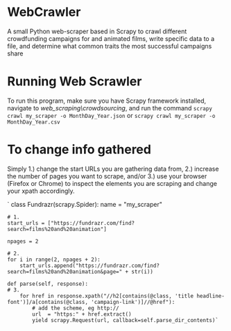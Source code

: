 # WebCrawler
A small Python web-scraper based in Scrapy to crawl different crowdfunding campaigns for and animated films, write specific data to a file, and determine what common traits the most successful campaigns share

# Running Web Scrawler
To run this program, make sure you have Scrapy framework installed,
navigate to *web_scraping\crowdsourcing*,
and run the command
`scrapy crawl my_scraper -o MonthDay_Year.json` or `scrapy crawl my_scraper -o MonthDay_Year.csv`

# To change info gathered
Simply 1.) change the start URLs you are gathering data from, 
2.) increase the number of pages you want to scrape, and/or 
3.) use your browser (Firefox or Chrome) to inspect the elements you are scraping and change your xpath accordingly.

`
class Fundrazr(scrapy.Spider):
	name = "my_scraper"

	# 1.
	start_urls = ["https://fundrazr.com/find?search=films%20and%20animation"]

	npages = 2

	# 2.
	for i in range(2, npages + 2):
		start_urls.append("https://fundrazr.com/find?search=films%20and%20animation&page=" + str(i))

	def parse(self, response):
    # 3.
		for href in response.xpath("//h2[contains(@class, 'title headline-font')]/a[contains(@class, 'campaign-link')]//@href"):
			# add the scheme, eg http://
			url  = "https:" + href.extract()
			yield scrapy.Request(url, callback=self.parse_dir_contents)`
